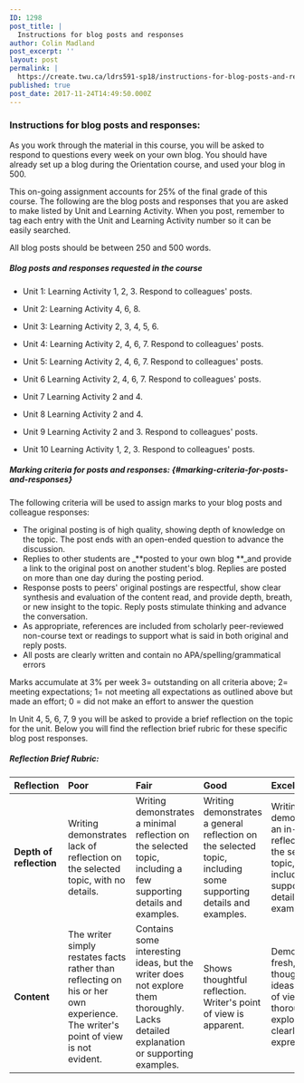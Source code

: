 ```yaml
---
ID: 1298
post_title: |
  Instructions for blog posts and responses
author: Colin Madland
post_excerpt: ''
layout: post
permalink: |
  https://create.twu.ca/ldrs591-sp18/instructions-for-blog-posts-and-responses/
published: true
post_date: 2017-11-24T14:49:50.000Z
---
```


### Instructions for blog posts and responses:

As you work through the material in this course, you will be asked to respond to questions every week on your own blog. You should have already set up a blog during the Orientation course, and used your blog in 500.

This on-going assignment accounts for 25% of the final grade of this course. The following are the blog posts and responses that you are asked to make listed by Unit and Learning Activity. When you post, remember to tag each entry with the Unit and Learning Activity number so it can be easily searched.

All blog posts should be between 250 and 500 words.

##### **Blog posts and responses requested in the course**

* Unit 1: Learning Activity 1, 2, 3. Respond to colleagues' posts.

* Unit 2: Learning Activity 4, 6, 8.

* Unit 3: Learning Activity 2, 3, 4, 5, 6.

* Unit 4: Learning Activity 2, 4, 6, 7. Respond to colleagues' posts.

* Unit 5: Learning Activity 2, 4, 6, 7. Respond to colleagues' posts.

* Unit 6 Learning Activity 2, 4, 6, 7. Respond to colleagues' posts.

* Unit 7 Learning Activity 2 and 4.

* Unit 8 Learning Activity 2 and 4.

* Unit 9 Learning Activity 2 and 3. Respond to colleagues' posts.

* Unit 10 Learning Activity 1, 2, 3.  Respond to colleagues' posts.

##### Marking criteria for posts and responses: {#marking-criteria-for-posts-and-responses}

The following criteria will be used to assign marks to your blog posts and colleague responses:

* The original posting is of high quality, showing depth of knowledge on the topic. The post ends with an open-ended question to advance the discussion.
* Replies to other students are \_**posted to your own blog **\_and provide a link to the original post on another student's blog. Replies are posted on more than one day during the posting period.
* Response posts to peers' original postings are respectful, show clear synthesis and evaluation of the content read, and provide depth, breath, or new insight to the topic. Reply posts stimulate thinking and advance the conversation.
* As appropriate, references are included from scholarly peer-reviewed non-course text or readings to support what is said in both original and reply posts.
* All posts are clearly written and contain no APA/spelling/grammatical errors

Marks accumulate at 3% per week  3= outstanding on all criteria above; 2= meeting expectations; 1= not meeting all expectations as outlined above but made an effort; 0 = did not make an effort to answer the question

In Unit 4, 5, 6, 7, 9 you will be asked to provide a brief reflection on the topic for the unit.  Below you will find the reflection brief rubric for these specific blog post responses.

##### Reflection Brief Rubric:

| Reflection | Poor | Fair | Good | Excellent |
| :--- | :--- | :--- | :--- | :--- |
| **Depth of reflection** | Writing demonstrates lack of reflection on the selected topic, with no details. | Writing demonstrates a minimal reflection on the selected topic, including a few supporting details and examples. | Writing demonstrates a general reflection on the selected topic, including some supporting details and examples. | Writing demonstrates an in-depth reflection on the selected topic, including supporting details and examples. |
| **Content** | The writer simply restates facts rather than reflecting on his or her own experience.  The writer's point of view is not evident. | Contains some interesting ideas, but the writer does not explore them thoroughly.  Lacks detailed explanation or supporting examples. | Shows thoughtful reflection.  Writer's point of view is apparent. | Demonstrates fresh, original thought and ideas.  Point of view is thoroughly explored and clearly expressed. |



